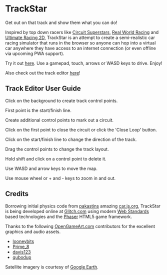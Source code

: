 # TrackStar

Get out on that track and show them what you can do!

Inspired by top down racers like [Circuit Superstars](https://store.steampowered.com/app/1097130/Circuit_Superstars/), [Real World Racing](https://steamcommunity.com/sharedfiles/filedetails/?id=94564971) and [Ultimate Racing 2D](https://store.steampowered.com/app/808080/Ultimate_Racing_2D/), TrackStar is an attempt to create a semi-realistic car racing simulator that runs in the browser so anyone can hop into a virtual car anywhere they have access to an internet connection (or even offline via upcoming PWA support).

Try it out [here](http://trackstar.glitch.me/).  Use a gamepad, touch, arrows or WASD keys to drive.  Enjoy!

Also check out the track editor [here](http://trackstar.glitch.me/editor)!

## Track Editor User Guide

Click on the background to create track control points.

First point is the start/finish line.

Create additional control points to mark out a circuit.

Click on the first point to close the circuit or click the 'Close Loop' button.

Click on the start/finish line to change the direction of the track.

Drag the control points to change the track layout.

Hold shift and click on a control point to delete it.

Use WASD and arrow keys to move the map.

Use mouse wheel or + and - keys to zoom in and out.

## Credits

Borrowing initial physics code from [pakastins](https://github.com/pakastin) amazing [car.js.org](https://car.js.org/), TrackStar is being developed online at [Glitch.com](https://glitch.com/) using modern [Web Standards](https://www.w3.org/standards/) based technologies and the [Phaser](https://phaser.io/) HTML5 game framework.

Thanks to the following [OpenGameArt.com](https://opengameart.org/) contributors for the excellent graphics and audio assets.
* [looneybits](https://opengameart.org/users/looneybits)
* [Prime_8](https://opengameart.org/users/prime8)
* [davis123](https://opengameart.org/users/davis123) 
* [qubodup](https://opengameart.org/users/qubodup) 

Satellite imagery is courtesy of [Google Earth](https://www.google.com/earth/).
